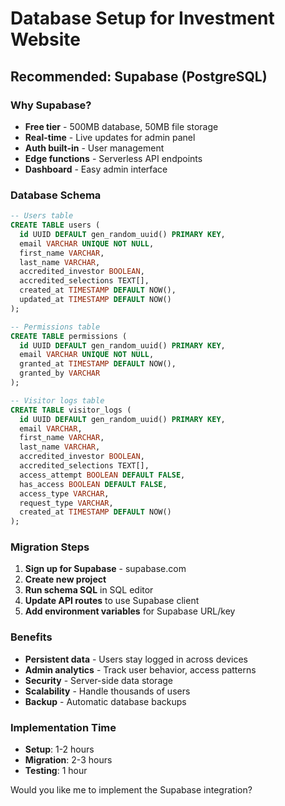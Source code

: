 # Database Setup for Investment Website

## Recommended: Supabase (PostgreSQL)

### Why Supabase?
- **Free tier** - 500MB database, 50MB file storage
- **Real-time** - Live updates for admin panel
- **Auth built-in** - User management
- **Edge functions** - Serverless API endpoints
- **Dashboard** - Easy admin interface

### Database Schema

```sql
-- Users table
CREATE TABLE users (
  id UUID DEFAULT gen_random_uuid() PRIMARY KEY,
  email VARCHAR UNIQUE NOT NULL,
  first_name VARCHAR,
  last_name VARCHAR,
  accredited_investor BOOLEAN,
  accredited_selections TEXT[],
  created_at TIMESTAMP DEFAULT NOW(),
  updated_at TIMESTAMP DEFAULT NOW()
);

-- Permissions table
CREATE TABLE permissions (
  id UUID DEFAULT gen_random_uuid() PRIMARY KEY,
  email VARCHAR UNIQUE NOT NULL,
  granted_at TIMESTAMP DEFAULT NOW(),
  granted_by VARCHAR
);

-- Visitor logs table
CREATE TABLE visitor_logs (
  id UUID DEFAULT gen_random_uuid() PRIMARY KEY,
  email VARCHAR,
  first_name VARCHAR,
  last_name VARCHAR,
  accredited_investor BOOLEAN,
  accredited_selections TEXT[],
  access_attempt BOOLEAN DEFAULT FALSE,
  has_access BOOLEAN DEFAULT FALSE,
  access_type VARCHAR,
  request_type VARCHAR,
  created_at TIMESTAMP DEFAULT NOW()
);
```

### Migration Steps

1. **Sign up for Supabase** - supabase.com
2. **Create new project**
3. **Run schema SQL** in SQL editor
4. **Update API routes** to use Supabase client
5. **Add environment variables** for Supabase URL/key

### Benefits
- **Persistent data** - Users stay logged in across devices
- **Admin analytics** - Track user behavior, access patterns
- **Security** - Server-side data storage
- **Scalability** - Handle thousands of users
- **Backup** - Automatic database backups

### Implementation Time
- **Setup**: 1-2 hours
- **Migration**: 2-3 hours
- **Testing**: 1 hour

Would you like me to implement the Supabase integration? 
